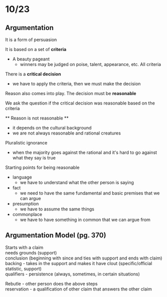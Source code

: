 # 10/23

## Argumentation

It is a form of persuasion

It is based on a set of **criteria** 
- A beauty pageant
    + winners may be judged on poise, talent, appearance, etc. All criteria

There is a **critical decision**
- we have to apply the criteria, then we must make the decision 

Reason also comes into play. The decision must be **reasonable** 

We ask the question if the critical decision was reasonable based on the criteria

** Reason is not reasonable **
- it depends on the cultural background
- we are not always reasonable and rational creatures

Pluralistic ignorance
- when the majority goes against the rational and it's hard to go against what they say is true

Starting points for being reasonable 
- language
    + we have to understand what the other person is saying
-  fact
    +  we need to have the same fundamental and basic premises that we can argue
- presumption
    + we have to assume the same things 
- commonplace
    + we have to have something in common that we can argue from

## Argumentation Model (pg. 370)
Starts with a claim  
needs grounds (support)  
conclusion (beginning with since and ties with support and ends with claim)  
backing - takes in the support and makes it have clout (specific/official statistic, support)  
qualifiers -  persistence (always, sometimes, in certain situations)  

Rebutle - other person does the above steps     
reservation - a qualification of other claim that answers the other claim  
